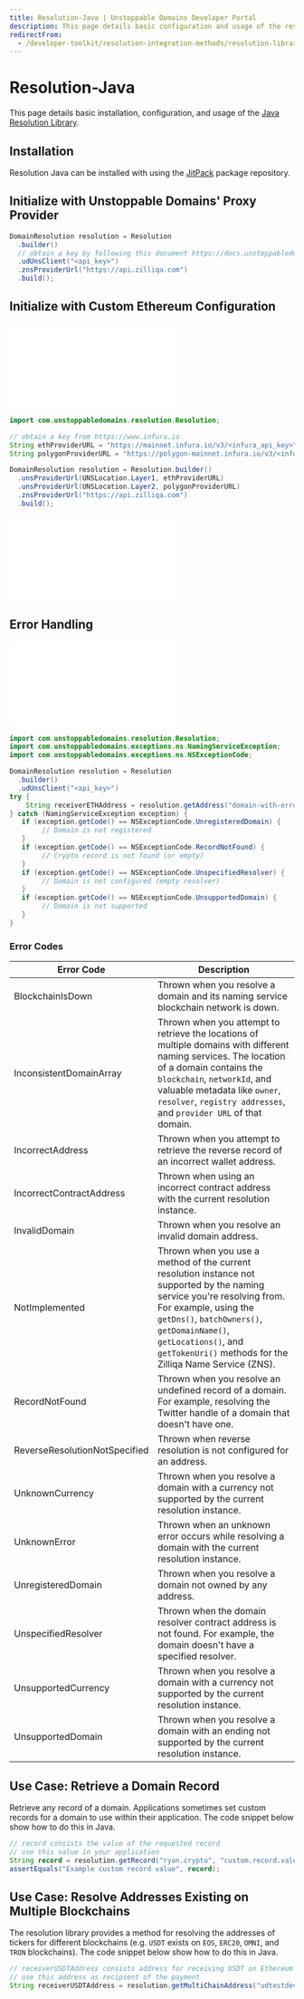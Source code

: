 ```yaml
---
title: Resolution-Java | Unstoppable Domains Developer Portal
description: This page details basic configuration and usage of the resolution-java library.
redirectFrom:
  - /developer-toolkit/resolution-integration-methods/resolution-libraries/resolution-java/
---
```


# Resolution-Java

This page details basic installation, configuration, and usage of the [Java Resolution Library](https://github.com/unstoppabledomains/resolution-java).

## Installation

Resolution Java can be installed with using the [JitPack](https://jitpack.io/#unstoppabledomains/resolution-java) package repository.

## Initialize with Unstoppable Domains' Proxy Provider

```java
DomainResolution resolution = Resolution
  .builder()
  // obtain a key by following this document https://docs.unstoppabledomains.com/domain-distribution-and-management/quickstart/retrieve-an-api-key/#api-key
  .udUnsClient("<api_key>")
  .znsProviderUrl("https://api.zilliqa.com")
  .build();
```

## Initialize with Custom Ethereum Configuration

<embed src="/snippets/_libraries-provider-config.md" />

```java
import com.unstoppabledomains.resolution.Resolution;

// obtain a key from https://www.infura.io
String ethProviderURL = "https://mainnet.infura.io/v3/<infura_api_key>";
String polygonProviderURL = "https://polygon-mainnet.infura.io/v3/<infura_api_key>";

DomainResolution resolution = Resolution.builder()
  .unsProviderUrl(UNSLocation.Layer1, ethProviderURL)
  .unsProviderUrl(UNSLocation.Layer2, polygonProviderURL)
  .znsProviderUrl("https://api.zilliqa.com")
  .build();
```

<embed src="/snippets/_res-lib-connect-src-warning.md" />

## Error Handling

<embed src="/snippets/_res-lib-error-intro.md" />

```java
import com.unstoppabledomains.resolution.Resolution;
import com.unstoppabledomains.exceptions.ns.NamingServiceException;
import com.unstoppabledomains.exceptions.ns.NSExceptionCode;

DomainResolution resolution = Resolution
  .builder()
  .udUnsClient("<api_key>")
try {
    String receiverETHAddress = resolution.getAddress("domain-with-error.crypto", "ETH");
} catch (NamingServiceException exception) {
   if (exception.getCode() == NSExceptionCode.UnregisteredDomain) {
        // Domain is not registered
   }
   if (exception.getCode() == NSExceptionCode.RecordNotFound) {
        // Crypto record is not found (or empty)
   }
   if (exception.getCode() == NSExceptionCode.UnspecifiedResolver) {
        // Domain is not configured (empty resolver)
   }
   if (exception.getCode() == NSExceptionCode.UnsupportedDomain) {
        // Domain is not supported
   }
}
```

### Error Codes

| Error Code                    | Description                                                                                                                                                                                                                                                                         |
| ----------------------------- | ----------------------------------------------------------------------------------------------------------------------------------------------------------------------------------------------------------------------------------------------------------------------------------- |
| BlockchainIsDown              | Thrown when you resolve a domain and its naming service blockchain network is down.                                                                                                                                                                                                 |
| InconsistentDomainArray       | Thrown when you attempt to retrieve the locations of multiple domains with different naming services. The location of a domain contains the `blockchain`, `networkId`, and valuable metadata like `owner`, `resolver`, `registry addresses`, and `provider URL` of that domain.     |
| IncorrectAddress              | Thrown when you attempt to retrieve the reverse record of an incorrect wallet address.                                                                                                                                                                                              |
| IncorrectContractAddress      | Thrown when using an incorrect contract address with the current resolution instance.                                                                                                                                                                                               |
| InvalidDomain                 | Thrown when you resolve an invalid domain address.                                                                                                                                                                                                                                  |
| NotImplemented                | Thrown when you use a method of the current resolution instance not supported by the naming service you're resolving from. For example, using the `getDns()`, `batchOwners()`, `getDomainName()`, `getLocations()`, and `getTokenUri()` methods for the Zilliqa Name Service (ZNS). |
| RecordNotFound                | Thrown when you resolve an undefined record of a domain. For example, resolving the Twitter handle of a domain that doesn't have one.                                                                                                                                               |
| ReverseResolutionNotSpecified | Thrown when reverse resolution is not configured for an address.                                                                                                                                                                                                                    |
| UnknownCurrency               | Thrown when you resolve a domain with a currency not supported by the current resolution instance.                                                                                                                                                                                  |
| UnknownError                  | Thrown when an unknown error occurs while resolving a domain with the current resolution instance.                                                                                                                                                                                  |
| UnregisteredDomain            | Thrown when you resolve a domain not owned by any address.                                                                                                                                                                                                                          |
| UnspecifiedResolver           | Thrown when the domain resolver contract address is not found. For example, the domain doesn't have a specified resolver.                                                                                                                                                           |
| UnsupportedCurrency           | Thrown when you resolve a domain with a currency not supported by the current resolution instance.                                                                                                                                                                                  |
| UnsupportedDomain             | Thrown when you resolve a domain with an ending not supported by the current resolution instance.                                                                                                                                                                                   |

## Use Case: Retrieve a Domain Record

Retrieve any record of a domain. Applications sometimes set custom records for a domain to use within their application. The code snippet below show how to do this in Java.

```java
// record consists the value of the requested record
// use this value in your application
String record = resolution.getRecord("ryan.crypto", "custom.record.value");
assertEquals("Example custom record value", record);
```

## Use Case: Resolve Addresses Existing on Multiple Blockchains

The resolution library provides a method for resolving the addresses of tickers for different blockchains (e.g. `USDT` exists on `EOS`, `ERC20`, `OMNI`, and `TRON` blockchains). The code snippet below show how to do this in Java.

```java
// receiverUSDTAddress consists address for receiving USDT on Ethereum (ERC20 version)
// use this address as recipient of the payment
String receiverUSDTAddress = resolution.getMultiChainAddress("udtestdev-usdt.crypto", "USDT", "ERC20");
```


